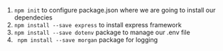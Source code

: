 1. `npm init`  to configure package.json where we are going to install our dependecies
2. `npm install --save express` to install express framework 
3. `npm install --save dotenv` package to manage our .env file 
4. ` npm install --save morgan` package for logging